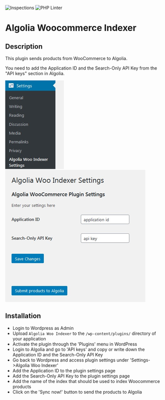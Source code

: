 ![Inspections](https://github.com/w3bdesign/algolia-woo-indexer/workflows/Inspections/badge.svg) ![PHP Linter](https://img.shields.io/badge/Code%20checked%20with-PHPCS-green)

# Algolia Woocommerce Indexer

## Description

This plugin sends products from WooCommerce to Algolia.

You need to add the Application ID and the Search-Only API Key from the "API keys" section in Algolia.

![Screenshot 1](/screenshots/screenshot1.jpg?raw=true "Screenshot 1") ![Screenshot 2](/screenshots/screenshot2.jpg?raw=true "Screenshot 1")

## Installation

* Login to Wordpress as Admin
* Upload `Algolia Woo Indexer` to the `/wp-content/plugins/` directory of your application
* Activate the plugin through the 'Plugins' menu in WordPress
* Login to Algolia and go to 'API keys' and copy or write down the Application ID and the Search-Only API Key
* Go back to Wordpress and access plugin settings under 'Settings->Algolia Woo Indexer'
* Add the Application ID to the plugin settings page
* Add the Search-Only API Key to the plugin settings page
* Add the name of the index that should be used to index Woocommerce products
* Click on the 'Sync now!' button to send the products to Algolia
